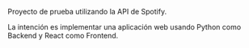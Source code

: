 Proyecto de prueba utilizando la API de Spotify.

La intención es implementar una aplicación web usando Python como Backend y React como Frontend.
